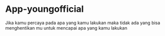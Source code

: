 # App-youngofficial
Jika kamu percaya pada apa yang kamu lakukan maka tidak ada yang bisa menghentikan mu untuk mencapai apa yang kamu lakukan 
